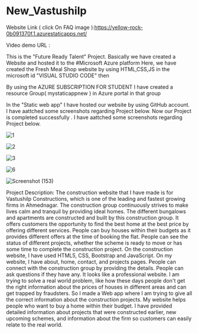 # New_Vastushilp
Website Link ( click On FAQ image ):https://yellow-rock-0b091370f.1.azurestaticapps.net/

Video demo URL :

This is the "Future Ready Talent" Project. Basically we have created a Website and hosted it to the #Microsoft Azure platform Here, we have created the Fresh Meal Shop website by using HTML,CSS,JS in the microsoft id "VISUAL STUDIO CODE" then

By using the AZURE SUBSCRIPTION FOR STUDENT I have created a resource Group( mystaticappnew ) in Azure portal in that group

In the "Static web app" I have hosted our website by using GitHub account.
 I have aattched some screenshots regarding Project below.
Now our Project is completed successfully . I have aattched some screenshots regarding Project below.

![1](https://user-images.githubusercontent.com/65062235/181813933-8a627a3a-0f3a-4bd8-91d0-98b93e3c4eb9.png)

![2](https://user-images.githubusercontent.com/65062235/181813956-8510cffb-45fa-4b27-b7d9-bdc87a842f21.png)

![3](https://user-images.githubusercontent.com/65062235/181814020-7701a227-aac3-46cd-866d-a8cf49f1bf15.png)

![6](https://user-images.githubusercontent.com/65062235/181814049-63909631-20f3-4d20-807e-ddb0dd5f7b0e.png)

![Screenshot (153)](https://user-images.githubusercontent.com/65062235/181814102-481b049c-27df-4a29-93fb-0c417cf140e3.png)



Project Description: The construction website that I have made is for Vastushilp Constructions, which is one of the leading and fastest growing firms in Ahmednagar. The construction group continuously strives to make lives calm and tranquil by providing ideal homes. The different bungalows and apartments are constructed and built by this construction group. It offers customers the opportunity to find the best home at the best price by offering different services. People can buy houses within their budgets as it provides different offers at the time of booking the flat. People can see the status of different projects, whether the scheme is ready to move or has some time to complete the construction project. On the construction website, I have used HTML5, CSS, Bootstrap and JavaScript. On my website, I have about, home, contact, and projects pages. People can connect with the construction group by providing the details. People can ask questions if they have any. It looks like a professional website. I am trying to solve a real world problem, like how these days people don't get the right information about the prices of houses in different areas and can get trapped by fraudsters. So I made a Web app where I am trying to give all the correct information about the construction projects. My website helps people who want to buy a home within their budget. I have provided detailed information about projects that were constructed earlier, new upcoming schemes, and information about the firm so customers can easily relate to the real world.

